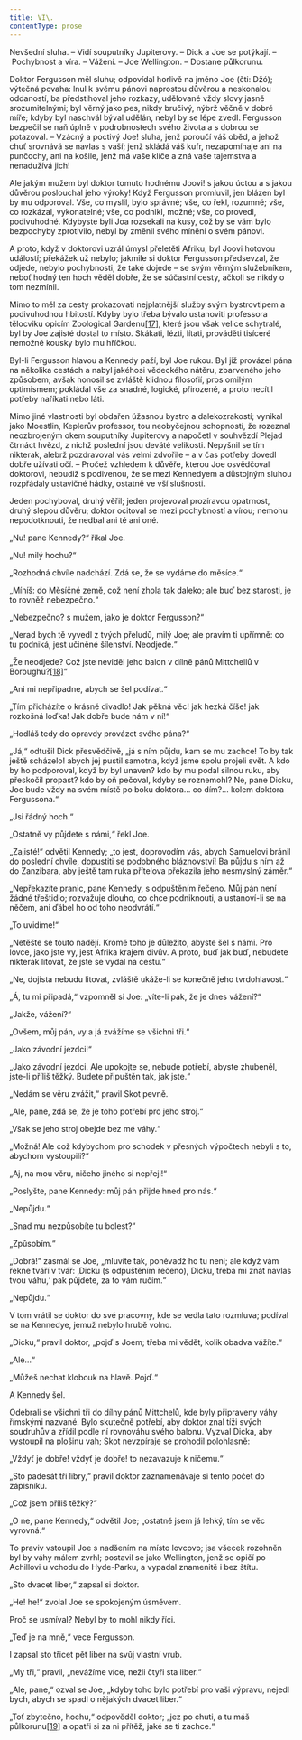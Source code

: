 ```yaml
---
title: VI\.
contentType: prose
---
```


<section>

Nevšední sluha. – Vidí souputníky Jupiterovy. – Dick a Joe se potýkají. – Pochybnost a víra. – Vážení. – Joe Wellington. – Dostane půlkorunu.

Doktor Fergusson měl sluhu; odpovídal horlivě na jméno Joe (čti: Džó); výtečná povaha: lnul k svému pánovi naprostou důvěrou a neskonalou oddaností, ba předstihoval jeho rozkazy, udělované vždy slovy jasně srozumitelnými; byl věrný jako pes, nikdy bručivý, nýbrž věčně v dobré míře; kdyby byl naschvál býval udělán, nebyl by se lépe zvedl. Fergusson bezpečil se naň úplně v podrobnostech svého života a s dobrou se potazoval. – Vzácný a poctivý Joe! sluha, jenž poroučí váš oběd, a jehož chuť srovnává se navlas s vaší; jenž skládá váš kufr, nezapomínaje ani na punčochy, ani na košile, jenž má vaše klíče a zná vaše tajemstva a nenadužívá jich!

Ale jakým mužem byl doktor tomuto hodnému Joovi! s jakou úctou a s jakou důvěrou poslouchal jeho výroky! Když Fergusson promluvil, jen blázen byl by mu odporoval. Vše, co myslil, bylo správné; vše, co řekl, rozumné; vše, co rozkázal, vykonatelné; vše, co podnikl, možné; vše, co provedl, podivuhodné. Kdybyste byli Joa rozsekali na kusy, což by se vám bylo bezpochyby zprotivilo, nebyl by změnil svého mínění o svém pánovi.

A proto, když v doktorovi uzrál úmysl přeletěti Afriku, byl Joovi hotovou událostí; překážek už nebylo; jakmile si doktor Fergusson předsevzal, že odjede, nebylo pochybnosti, že také dojede – se svým věrným služebníkem, neboť hodný ten hoch věděl dobře, že se súčastní cesty, ačkoli se nikdy o tom nezmínil.

Mimo to měl za cesty prokazovati nejplatnější služby svým bystrovtipem a podivuhodnou hbitostí. Kdyby bylo třeba bývalo ustanoviti professora tělocviku opicím Zoological Gardenu[\[17\]](./resources/undefined), které jsou však velice schytralé, byl by Joe zajisté dostal to místo. Skákati, lézti, lítati, prováděti tisíceré nemožné kousky bylo mu hříčkou.

Byl-li Fergusson hlavou a Kennedy paží, byl Joe rukou. Byl již provázel pána na několika cestách a nabyl jakéhosi vědeckého nátěru, zbarveného jeho způsobem; avšak honosil se zvláště klidnou filosofií, pros omilým optimismem; pokládal vše za snadné, logické, přirozené, a proto necítil potřeby naříkati nebo láti.

Mimo jiné vlastnosti byl obdařen úžasnou bystro a dalekozrakostí; vynikal jako Moestlin, Keplerův professor, tou neobyčejnou schopností, že rozeznal neozbrojeným okem souputníky Jupiterovy a napočetl v souhvězdí Plejad čtrnáct hvězd, z nichž poslední jsou deváté velikosti. Nepyšnil se tím nikterak, alebrž pozdravoval vás velmi zdvořile – a v čas potřeby dovedl dobře užívati očí. – Pročež vzhledem k důvěře, kterou Joe osvědčoval doktorovi, nebudiž s podivenou, že se mezi Kennedyem a důstojným sluhou rozpřádaly ustavičné hádky, ostatně ve vší slušnosti.

Jeden pochyboval, druhý věřil; jeden projevoval prozíravou opatrnost, druhý slepou důvěru; doktor ocitoval se mezi pochybností a vírou; nemohu nepodotknouti, že nedbal ani té ani oné.

„Nu! pane Kennedy?“ říkal Joe.

„Nu! milý hochu?“

„Rozhodná chvíle nadchází. Zdá se, že se vydáme do měsíce.“

„Míníš: do Měsíčné země, což není zhola tak daleko; ale buď bez starosti, je to rovněž nebezpečno.“

„Nebezpečno? s mužem, jako je doktor Fergusson?“

„Nerad bych tě vyvedl z tvých přeludů, milý Joe; ale pravím ti upřímně: co tu podniká, jest učiněné šílenství. Neodjede.“

„Že neodjede? Což jste neviděl jeho balon v dílně pánů Mittchellů v Boroughu?[\[18\]](./resources/undefined)“

„Ani mi nepřipadne, abych se šel podívat.“

„Tím přicházíte o krásné divadlo! Jak pěkná věc! jak hezká číše! jak rozkošná loďka! Jak dobře bude nám v ní!“

„Hodláš tedy do opravdy provázet svého pána?“

„Já,“ odtušil Dick přesvědčivě, „já s ním půjdu, kam se mu zachce! To by tak ještě scházelo! abych jej pustil samotna, když jsme spolu projeli svět. A kdo by ho podporoval, když by byl unaven? kdo by mu podal silnou ruku, aby přeskočil propast? kdo by oň pečoval, kdyby se roznemohl? Ne, pane Dicku, Joe bude vždy na svém místě po boku doktora… co dím?… kolem doktora Fergussona.“

„Jsi řádný hoch.“

„Ostatně vy půjdete s námi,“ řekl Joe.

„Zajisté!“ odvětil Kennedy; „to jest, doprovodím vás, abych Samuelovi bránil do poslední chvíle, dopustiti se podobného bláznovství! Ba půjdu s ním až do Zanzibara, aby ještě tam ruka přítelova překazila jeho nesmyslný záměr.“

„Nepřekazíte pranic, pane Kennedy, s odpuštěním řečeno. Můj pán není žádné třeštidlo; rozvažuje dlouho, co chce podniknouti, a ustanoví-li se na něčem, ani ďábel ho od toho neodvrátí.“

„To uvidíme!“

„Netěšte se touto nadějí. Kromě toho je důležito, abyste šel s námi. Pro lovce, jako jste vy, jest Afrika krajem divův. A proto, buď jak buď, nebudete nikterak litovat, že jste se vydal na cestu.“

„Ne, dojista nebudu litovat, zvláště ukáže-li se konečně jeho tvrdohlavost.“

„Á, tu mi připadá,“ vzpomněl si Joe: „víte-li pak, že je dnes vážení?“

„Jakže, vážení?“

„Ovšem, můj pán, vy a já zvážíme se všichni tři.“

„Jako závodní jezdci!“

„Jako závodní jezdci. Ale upokojte se, nebude potřebí, abyste zhubeněl, jste-li příliš těžký. Budete připuštěn tak, jak jste.“

„Nedám se věru zvážit,“ pravil Skot pevně.

„Ale, pane, zdá se, že je toho potřebí pro jeho stroj.“

„Však se jeho stroj obejde bez mé váhy.“

„Možná! Ale což kdybychom pro schodek v přesných výpočtech nebyli s to, abychom vystoupili?“

„Aj, na mou věru, ničeho jiného si nepřeji!“

„Poslyšte, pane Kennedy: můj pán přijde hned pro nás.“

„Nepůjdu.“

„Snad mu nezpůsobíte tu bolest?“

„Způsobím.“

„Dobrá!“ zasmál se Joe, „mluvíte tak, poněvadž ho tu není; ale když vám řekne tváří v tvář: ‚Dicku (s odpuštěním řečeno), Dicku, třeba mi znát navlas tvou váhu,‘ pak půjdete, za to vám ručím.“

„Nepůjdu.“

V tom vrátil se doktor do své pracovny, kde se vedla tato rozmluva; podíval se na Kennedye, jemuž nebylo hrubě volno.

„Dicku,“ pravil doktor, „pojď s Joem; třeba mi vědět, kolik obadva vážíte.“

„Ale…“

„Můžeš nechat klobouk na hlavě. Pojď.“

A Kennedy šel.

Odebrali se všichni tři do dílny pánů Mittchelů, kde byly připraveny váhy římskými nazvané. Bylo skutečně potřebí, aby doktor znal tíži svých soudruhův a zřídil podle ní rovnováhu svého balonu. Vyzval Dicka, aby vystoupil na plošinu vah; Skot nevzpíraje se prohodil polohlasně:

„Vždyť je dobře! vždyť je dobře! to nezavazuje k ničemu.“

„Sto padesát tři libry,“ pravil doktor zaznamenávaje si tento počet do zápisníku.

„Což jsem příliš těžký?“

„O ne, pane Kennedy,“ odvětil Joe; „ostatně jsem já lehký, tím se věc vyrovná.“

To praviv vstoupil Joe s nadšením na místo lovcovo; jsa všecek rozohněn byl by váhy málem zvrhl; postavil se jako Wellington, jenž se opičí po Achillovi u vchodu do Hyde-Parku, a vypadal znamenitě i bez štítu.

„Sto dvacet liber,“ zapsal si doktor.

„He! he!“ zvolal Joe se spokojeným úsměvem.

Proč se usmíval? Nebyl by to mohl nikdy říci.

„Teď je na mně,“ vece Fergusson.

I zapsal sto třicet pět liber na svůj vlastní vrub.

„My tři,“ pravil, „nevážíme více, nežli čtyři sta liber.“

„Ale, pane,“ ozval se Joe, „kdyby toho bylo potřebí pro vaši výpravu, nejedl bych, abych se spadl o nějakých dvacet liber.“

„Toť zbytečno, hochu,“ odpověděl doktor; „jez po chuti, a tu máš půlkorunu[\[19\]](./resources/undefined) a opatři si za ni přítěž, jaké se ti zachce.“

</section>
